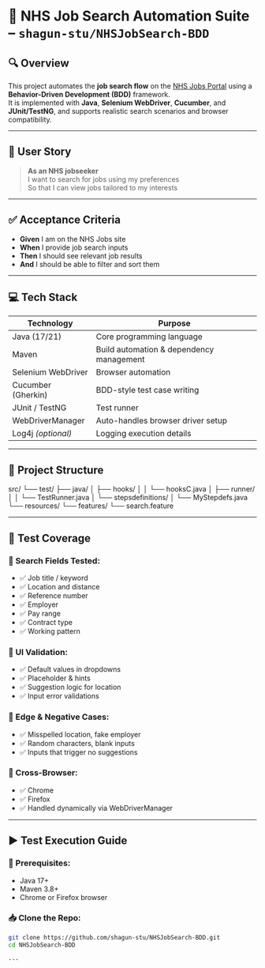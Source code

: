 # 🧪 NHS Job Search Automation Suite – `shagun-stu/NHSJobSearch-BDD`

## 🔍 Overview

This project automates the **job search flow** on the [NHS Jobs Portal](https://www.jobs.nhs.uk/candidate/search) using a **Behavior-Driven Development (BDD)** framework.  
It is implemented with **Java**, **Selenium WebDriver**, **Cucumber**, and **JUnit/TestNG**, and supports realistic search scenarios and browser compatibility.

---

## 👥 User Story

> **As an NHS jobseeker**  
> I want to search for jobs using my preferences  
> So that I can view jobs tailored to my interests

---

## ✅ Acceptance Criteria

- **Given** I am on the NHS Jobs site  
- **When** I provide job search inputs  
- **Then** I should see relevant job results  
- **And** I should be able to filter and sort them

---

## 💻 Tech Stack

| Technology         | Purpose                                      |
|--------------------|----------------------------------------------|
| Java (17/21)       | Core programming language                    |
| Maven              | Build automation & dependency management     |
| Selenium WebDriver | Browser automation                           |
| Cucumber (Gherkin) | BDD-style test case writing                  |
| JUnit / TestNG     | Test runner                                  |
| WebDriverManager   | Auto-handles browser driver setup            |
| Log4j *(optional)* | Logging execution details                    |

---

## 📂 Project Structure
src/
 └── test/
      ├── java/
      │     ├── hooks/
      │     │     └── hooksC.java
      │     ├── runner/
      │     │     └── TestRunner.java
      │     └── stepsdefinitions/
      │           └── MyStepdefs.java
      └── resources/
            └── features/
                  └── search.feature



---

## 🔎 Test Coverage

### 🔸 Search Fields Tested:
- ✅ Job title / keyword  
- ✅ Location and distance  
- ✅ Reference number  
- ✅ Employer  
- ✅ Pay range  
- ✅ Contract type  
- ✅ Working pattern  

### 🔸 UI Validation:
- ✅ Default values in dropdowns  
- ✅ Placeholder & hints  
- ✅ Suggestion logic for location  
- ✅ Input error validations  

### 🔸 Edge & Negative Cases:
- ✅ Misspelled location, fake employer  
- ✅ Random characters, blank inputs  
- ✅ Inputs that trigger no suggestions  

### 🔸 Cross-Browser:
- ✅ Chrome  
- ✅ Firefox  
- ✅ Handled dynamically via WebDriverManager  

---

## ▶️ Test Execution Guide

### 🔧 Prerequisites:
- Java 17+  
- Maven 3.8+  
- Chrome or Firefox browser  

### 📥 Clone the Repo:
```bash
git clone https://github.com/shagun-stu/NHSJobSearch-BDD.git
cd NHSJobSearch-BDD

---



